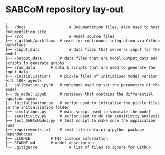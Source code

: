 # SABCoM repository lay-out	
	
    .
    ├── /docs                   # Documentation files, also used to host documentation site
    ├── /src                    # Model source files
    ├──	/.github/workflows	# used for continuous integration via Github workflows  
    ├── /input_data             # data files that serve as input for the model
    ├── /output_data 		# data files that are model output_data and scripts to generate graphs
    ├── /raw_data 		# data & scripts that are used to generate the input data
    ├── /initialisations	# pickle files of initialised model version with 100k agents
    ├── calibration.ipynb	# notebook used to set the parameters of the model
    ├── de_model.ipynb  	# notebook that contains the differential equation model 
    ├── initialisation.py 	# script used to initialise the pickle files in the initialisation folder
    ├── simulations.py 		# main script used to simulate the model 
    ├── sensitivity.py 		# script used to do the sensitivity analysis 
    ├── test_SABCoModel.py	# test script to make sure the application runs
    ├── requirements.txt	# text file containing python package dependencies
    ├── LICENSE			# MIT licence information	
    ├── README.md		# model description
    └── .gitignore              # list of files to ignore for Github 
	
